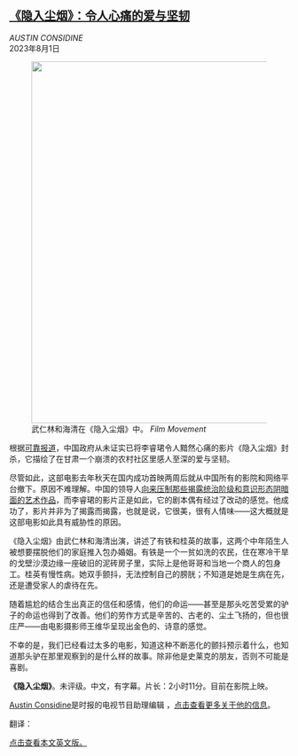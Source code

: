 <!--1690862822000-->
[《隐入尘烟》：令人心痛的爱与坚韧](https://cn.nytimes.com/culture/20230801/return-to-dust-review/)
------

<address>AUSTIN CONSIDINE</address><time pudate="2023-08-01 11:33:04" datetime="2023-08-01 11:33:04">2023年8月1日</time><figure><img src="https://images.weserv.nl/?url=static01.nyt.com/images/2023/07/20/multimedia/20return-to-dust-art-tfzw/20return-to-dust-art-tfzw-master1050.jpg" width="1050" height="653"><figcaption>武仁林和海清在《隐入尘烟》中。 <cite>Film Movement</cite></figcaption></figure><section><p>根据<a rel="noopener noreferrer" target="_blank" href="https://www.theguardian.com/world/2022/sep/28/return-to-dust-chinese-hit-film-about-rural-hardships-disappears-from-streaming-platforms">可靠报道</a>，中国政府从未证实已将李睿珺令人黯然心痛的影片《隐入尘烟》封杀，它描绘了在甘肃一个崩溃的农村社区里感人至深的爱与坚韧。</p><p>尽管如此，这部电影去年秋天在国内成功首映两周后就从中国所有的影院和网络平台撤下。原因不难理解。中国的领导人<a href="https://www.nytimes.com/2011/06/24/world/asia/24china.html" title="Link: https://www.nytimes.com/2011/06/24/world/asia/24china.html">向来压制那些揭露统治阶级和意识形态阴暗面的艺术作品</a>，而李睿珺的影片正是如此，它的剧本偶有经过了改动的感觉。他成功了，影片并非为了揭露而揭露，也就是说，它很美，很有人情味——这大概就是这部电影如此具有威胁性的原因。</p><p>《隐入尘烟》由武仁林和海清出演，讲述了有铁和桂英的故事，这两个中年陌生人被想要摆脱他们的家庭推入包办婚姻。有铁是一个一贫如洗的农民，住在寒冷干旱的戈壁沙漠边缘一座破旧的泥砖房子里，实际上是他哥哥和当地一个商人的包身工。桂英有慢性病。她双手颤抖，无法控制自己的膀胱；不知道是她是生病在先，还是遭受家人的虐待在先。</p><p>随着尴尬的结合生出真正的信任和感情，他们的命运——甚至是那头吃苦受累的驴子的命运也得到了改善。他们的劳作方式是辛苦的、古老的、尘土飞扬的，但也很庄严——由电影摄影师王维华呈现出金色的、诗意的感觉。</p><p>不幸的是，我们已经看过太多的电影，知道这种不断恶化的颤抖预示着什么，也知道那头驴在那里观察到的是什么样的故事。除非他是史莱克的朋友，否则不可能是喜剧。</p><p><b>《隐入尘烟》</b>。未评级。中文，有字幕。片长：2小时11分。目前在影院上映。</p></section><footer><p><a rel="nofollow" target="_blank" href="https://www.nytimes.com/by/austin-considine">Austin Considine</a>是时报的电视节目助理编辑 ，<a rel="nofollow" target="_blank" href="https://www.nytimes.com/by/austin-considine">点击查看更多关于他的信息</a>。</p><p>翻译：</p><p><a rel="nofollow" target="_blank" href="https://www.nytimes.com/2023/07/20/movies/return-to-dust-review.html">点击查看本文英文版。</a></p></footer>
